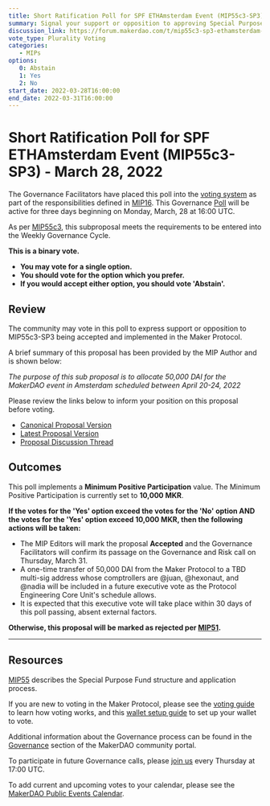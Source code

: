 ```yaml
---
title: Short Ratification Poll for SPF ETHAmsterdam Event (MIP55c3-SP3) - March 28, 2022
summary: Signal your support or opposition to approving Special Purpose Fund ETHAmsterdam Event (MIP55c3-SP3)
discussion_link: https://forum.makerdao.com/t/mip55c3-sp3-ethamsterdam-event-spf/13781
vote_type: Plurality Voting
categories:
   - MIPs
options:
   0: Abstain
   1: Yes
   2: No
start_date: 2022-03-28T16:00:00
end_date: 2022-03-31T16:00:00
---
```

# Short Ratification Poll for SPF ETHAmsterdam Event (MIP55c3-SP3) - March 28, 2022

The Governance Facilitators have placed this poll into the [voting system](https://vote.makerdao.com/polling) as part of the responsibilities defined in [MIP16](https://mips.makerdao.com/mips/details/MIP16). This Governance [Poll](https://community-development.makerdao.com/en/learn/governance/on-chain-gov) will be active for three days beginning on Monday, March, 28 at 16:00 UTC.

As per [MIP55c3](https://mips.makerdao.com/mips/details/MIP55#MIP55c3), this subproposal meets the requirements to be entered into the Weekly Governance Cycle.

**This is a binary vote.**
- **You may vote for a single option.**
- **You should vote for the option which you prefer.**
- **If you would accept either option, you should vote 'Abstain'.**

## Review

The community may vote in this poll to express support or opposition to MIP55c3-SP3 being accepted and implemented in the Maker Protocol.

A brief summary of this proposal has been provided by the MIP Author and is shown below:

*The purpose of this sub proposal is to allocate 50,000 DAI for the MakerDAO event in Amsterdam scheduled between April 20-24, 2022*

Please review the links below to inform your position on this proposal before voting.
* [Canonical Proposal Version](https://github.com/makerdao/mips/blob/174b897e45e3855a5406fcb81e09724297e75e87/MIP55/MIP55c3-Subproposals/MIP55c3-SP3.md)
* [Latest Proposal Version](https://mips.makerdao.com/mips/details/MIP55c3SP3)
* [Proposal Discussion Thread](https://forum.makerdao.com/t/mip55c3-sp3-ethamsterdam-event-spf/13781)

## Outcomes

This poll implements a **Minimum Positive Participation** value. The Minimum Positive Participation is currently set to **10,000 MKR**.

**If the votes for the 'Yes' option exceed the votes for the 'No' option AND the votes for the 'Yes' option exceed 10,000 MKR, then the following actions will be taken:**
* The MIP Editors will mark the proposal **Accepted** and the Governance Facilitators will confirm its passage on the Governance and Risk call on Thursday, March 31. 
* A one-time transfer of 50,000 DAI from the Maker Protocol to a TBD multi-sig address whose comptrollers are @juan, @hexonaut, and @nadia will be included in a future executive vote as the Protocol Engineering Core Unit's schedule allows. 
* It is expected that this executive vote will take place within 30 days of this poll passing, absent external factors.

**Otherwise, this proposal will be marked as rejected per [MIP51](https://mips.makerdao.com/mips/details/MIP51#mip51c2-ratification-poll).**

---

## Resources

[MIP55](https://mips.makerdao.com/mips/details/MIP55) describes the Special Purpose Fund structure and application process.

If you are new to voting in the Maker Protocol, please see the [voting guide](https://community-development.makerdao.com/en/learn/governance/how-voting-works/) to learn how voting works, and this [wallet setup guide](https://community-development.makerdao.com/en/learn/governance/voting-setup/) to set up your wallet to vote.

Additional information about the Governance process can be found in the [Governance](https://community-development.makerdao.com/en/learn/governance) section of the MakerDAO community portal.

To participate in future Governance calls, please [join us](https://github.com/makerdao/community/tree/master/governance/governance-and-risk-meetings) every Thursday at 17:00 UTC.

To add current and upcoming votes to your calendar, please see the [MakerDAO Public Events Calendar](https://calendar.google.com/calendar/embed?src=makerdao.com_3efhm2ghipksegl009ktniomdk%40group.calendar.google.com&ctz=UTC&mode=week&showCalendars=0&showPrint=0).
